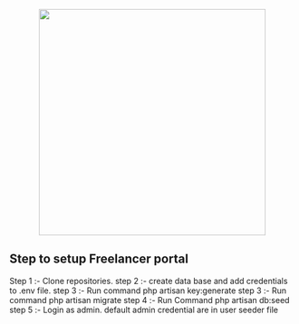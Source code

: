 <p align="center"><a href="https://laravel.com" target="_blank"><img src="https://raw.githubusercontent.com/laravel/art/master/logo-lockup/5%20SVG/2%20CMYK/1%20Full%20Color/laravel-logolockup-cmyk-red.svg" width="400"></a></p>


## Step to setup Freelancer portal

Step 1 :- Clone repositories.
step 2 :- create data base and add credentials to .env file.
step 3 :- Run command php artisan key:generate
step 3 :- Run command php artisan migrate
step 4 :- Run Command php artisan db:seed
step 5 :- Login as admin. default admin credential are in user seeder file









